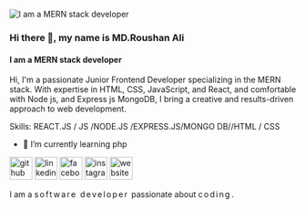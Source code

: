![I am a MERN stack developer](https://media4.giphy.com/media/qgQUggAC3Pfv687qPC/giphy.gif)
### Hi there 👋, my name is MD.Roushan Ali
#### I am a MERN stack developer

Hi, I'm  a passionate Junior Frontend Developer specializing in the MERN stack. With expertise in HTML, CSS, JavaScript, and React, and comfortable with Node js, and Express js MongoDB, I bring a creative and results-driven approach to web development.

Skills:  REACT.JS / JS /NODE.JS /EXPRESS.JS/MONGO DB//HTML / CSS

- 🌱 I’m currently learning php 


[<img src='https://cdn.jsdelivr.net/npm/simple-icons@3.0.1/icons/github.svg' alt='github' height='40'>](https://github.com/roushanali064)  [<img src='https://cdn.jsdelivr.net/npm/simple-icons@3.0.1/icons/linkedin.svg' alt='linkedin' height='40'>](https://www.linkedin.com/in/md-roushan-ali/)  [<img src='https://cdn.jsdelivr.net/npm/simple-icons@3.0.1/icons/facebook.svg' alt='facebook' height='40'>](https://www.facebook.com/roushanali.r)  [<img src='https://cdn.jsdelivr.net/npm/simple-icons@3.0.1/icons/instagram.svg' alt='instagram' height='40'>](https://www.instagram.com/roushanrhaman/)  [<img src='https://cdn.jsdelivr.net/npm/simple-icons@3.0.1/icons/icloud.svg' alt='website' height='40'>](https://md-roushan-ali.netlify.app/)  

<p>I am a <span class="typewriter">software developer</span> passionate about <span class="typewriter">coding</span>.</p>

<style>
.typewriter {
    overflow: hidden; /* Ensures the text is not visible outside the typewriter container */
    border-right: 1px solid black; /* Typing cursor animation */
    white-space: nowrap; /* Keeps text on one line */
    margin: 0 auto; /* Centers the text horizontally */
    letter-spacing: 0.15em; /* Adjust letter spacing for typewriter effect */
    animation: typing 3s steps(40, end), blink-caret 0.5s step-end infinite;
}

/* Typing animation */
@keyframes typing {
    from {
        width: 0;
    }
    to {
        width: 100%;
    }
}

/* Blinking cursor animation */
@keyframes blink-caret {
    from,
    to {
        border-color: transparent;
    }
    50% {
        border-color: black;
    }
}
</style>

